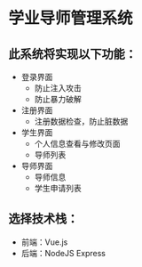# 学业导师管理系统

## 此系统将实现以下功能：

- 登录界面
    - 防止注入攻击
    - 防止暴力破解
- 注册界面
    - 注册数据检查，防止脏数据
- 学生界面
    - 个人信息查看与修改页面
    - 导师列表
- 导师界面
    - 导师信息
    - 学生申请列表

## 选择技术栈：

- 前端：Vue.js
- 后端：NodeJS Express